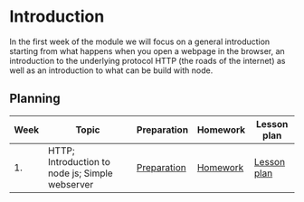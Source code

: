 # Introduction

In the first week of the module we will focus on a general introduction starting from what happens when you open a webpage in the browser, an introduction to the underlying protocol HTTP (the roads of the internet) as well as an introduction to what can be build with node.

## Planning

| Week | Topic                                           | Preparation                          | Homework                              | Lesson plan                          |
| ---- | ----------------------------------------------- | ------------------------------------ | ------------------------------------- | ------------------------------------ |
| 1.   | HTTP; Introduction to node js; Simple webserver | [Preparation](/week1/preparation.md) | [Homework](/week1/homework/readme.md) | [Lesson plan](/week1/lesson-plan.md) |
